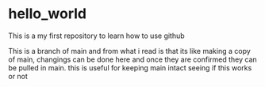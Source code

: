 # hello_world
This is a my first repository to learn how to use github

This is a branch of main and from what i read is that its like making a copy of main, changings  can be done here and once they are confirmed they can be pulled in main.
this is useful for keeping main intact
seeing if this works or not